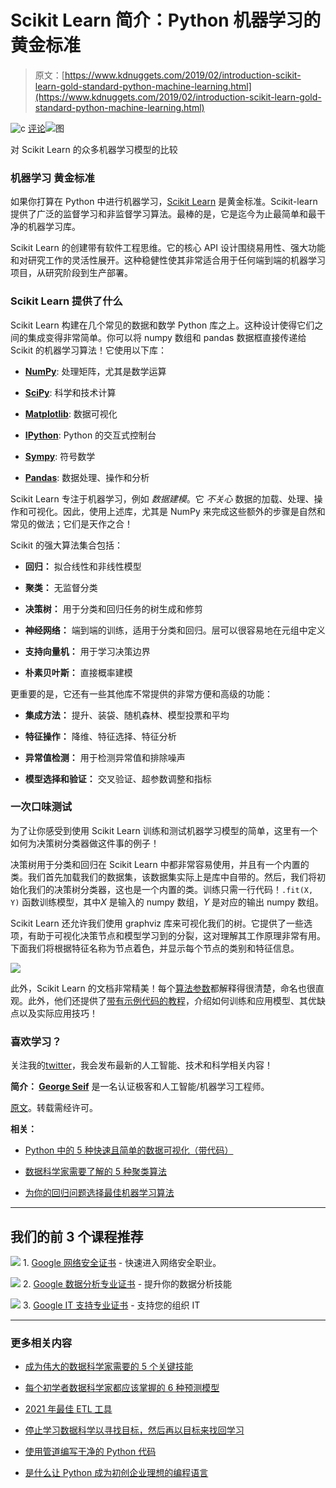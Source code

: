 # Scikit Learn 简介：Python 机器学习的黄金标准

> 原文：[https://www.kdnuggets.com/2019/02/introduction-scikit-learn-gold-standard-python-machine-learning.html](https://www.kdnuggets.com/2019/02/introduction-scikit-learn-gold-standard-python-machine-learning.html)

![c](../Images/3d9c022da2d331bb56691a9617b91b90.png) [评论](#comments)![图](../Images/b4c2ace28629c74c6bce82ecc2623ca6.png)

对 Scikit Learn 的众多机器学习模型的比较

### 机器学习 黄金标准

如果你打算在 Python 中进行机器学习，[Scikit Learn](https://scikit-learn.org/stable/index.html) 是黄金标准。Scikit-learn 提供了广泛的监督学习和非监督学习算法。最棒的是，它是迄今为止最简单和最干净的机器学习库。

Scikit Learn 的创建带有软件工程思维。它的核心 API 设计围绕易用性、强大功能和对研究工作的灵活性展开。这种稳健性使其非常适合用于任何端到端的机器学习项目，从研究阶段到生产部署。

### Scikit Learn 提供了什么

Scikit Learn 构建在几个常见的数据和数学 Python 库之上。这种设计使得它们之间的集成变得非常简单。你可以将 numpy 数组和 pandas 数据框直接传递给 Scikit 的机器学习算法！它使用以下库：

+   [**NumPy**](http://www.numpy.org/): 处理矩阵，尤其是数学运算

+   [**SciPy**](https://www.scipy.org/): 科学和技术计算

+   [**Matplotlib**](https://matplotlib.org/): 数据可视化

+   [**IPython**](https://ipython.org/): Python 的交互式控制台

+   [**Sympy**](https://www.sympy.org/en/index.html): 符号数学

+   [**Pandas**](https://pandas.pydata.org/): 数据处理、操作和分析

Scikit Learn 专注于机器学习，例如 *数据建模*。它 *不关心* 数据的加载、处理、操作和可视化。因此，使用上述库，尤其是 NumPy 来完成这些额外的步骤是自然和常见的做法；它们是天作之合！

Scikit 的强大算法集合包括：

+   **回归：** 拟合线性和非线性模型

+   **聚类：** 无监督分类

+   **决策树：** 用于分类和回归任务的树生成和修剪

+   **神经网络：** 端到端的训练，适用于分类和回归。层可以很容易地在元组中定义

+   **支持向量机：** 用于学习决策边界

+   **朴素贝叶斯：** 直接概率建模

更重要的是，它还有一些其他库不常提供的非常方便和高级的功能：

+   **集成方法：** 提升、装袋、随机森林、模型投票和平均

+   **特征操作：** 降维、特征选择、特征分析

+   **异常值检测：** 用于检测异常值和排除噪声

+   **模型选择和验证：** 交叉验证、超参数调整和指标

### 一次口味测试

为了让你感受到使用 Scikit Learn 训练和测试机器学习模型的简单，这里有一个如何为决策树分类器做这件事的例子！

决策树用于分类和回归在 Scikit Learn 中都非常容易使用，并且有一个内置的类。我们首先加载我们的数据集，该数据集实际上是库中自带的。然后，我们将初始化我们的决策树分类器，这也是一个内置的类。训练只需一行代码！`.fit(X, Y)` 函数训练模型，其中*X* 是输入的 numpy 数组，*Y* 是对应的输出 numpy 数组。

Scikit Learn 还允许我们使用 graphviz 库来可视化我们的树。它提供了一些选项，有助于可视化决策节点和模型学习到的分裂，这对理解其工作原理非常有用。下面我们将根据特征名称为节点着色，并显示每个节点的类别和特征信息。

![](../Images/ecaf20a53098ea1fa03240e432bd03e3.png)

此外，Scikit Learn 的文档非常精美！每个[算法参数](https://scikit-learn.org/stable/modules/generated/sklearn.tree.DecisionTreeClassifier.html#sklearn.tree.DecisionTreeClassifier)都解释得很清楚，命名也很直观。此外，他们还提供了[带有示例代码的教程](https://scikit-learn.org/stable/modules/tree.html)，介绍如何训练和应用模型、其优缺点以及实际应用技巧！

### 喜欢学习？

关注我的[twitter](https://twitter.com/GeorgeSeif94)，我会发布最新的人工智能、技术和科学相关内容！

**简介： [George Seif](https://towardsdatascience.com/@george.seif94)** 是一名认证极客和人工智能/机器学习工程师。

[原文](https://towardsdatascience.com/an-introduction-to-scikit-learn-the-gold-standard-of-python-machine-learning-e2b9238a98ab)。转载需经许可。

**相关：**

+   [Python 中的 5 种快速且简单的数据可视化（带代码）](/2018/07/5-quick-easy-data-visualizations-python-code.html)

+   [数据科学家需要了解的 5 种聚类算法](/2018/06/5-clustering-algorithms-data-scientists-need-know.html)

+   [为你的回归问题选择最佳机器学习算法](/2018/08/selecting-best-machine-learning-algorithm-regression-problem.html)

* * *

## 我们的前 3 个课程推荐

![](../Images/0244c01ba9267c002ef39d4907e0b8fb.png) 1\. [Google 网络安全证书](https://www.kdnuggets.com/google-cybersecurity) - 快速进入网络安全职业。

![](../Images/e225c49c3c91745821c8c0368bf04711.png) 2\. [Google 数据分析专业证书](https://www.kdnuggets.com/google-data-analytics) - 提升你的数据分析技能

![](../Images/0244c01ba9267c002ef39d4907e0b8fb.png) 3\. [Google IT 支持专业证书](https://www.kdnuggets.com/google-itsupport) - 支持您的组织 IT

* * *

### 更多相关内容

+   [成为伟大的数据科学家需要的 5 个关键技能](https://www.kdnuggets.com/2021/12/5-key-skills-needed-become-great-data-scientist.html)

+   [每个初学者数据科学家都应该掌握的 6 种预测模型](https://www.kdnuggets.com/2021/12/6-predictive-models-every-beginner-data-scientist-master.html)

+   [2021 年最佳 ETL 工具](https://www.kdnuggets.com/2021/12/mozart-best-etl-tools-2021.html)

+   [停止学习数据科学以寻找目标，然后再以目标来找回学习](https://www.kdnuggets.com/2021/12/stop-learning-data-science-find-purpose.html)

+   [使用管道编写干净的 Python 代码](https://www.kdnuggets.com/2021/12/write-clean-python-code-pipes.html)

+   [是什么让 Python 成为初创企业理想的编程语言](https://www.kdnuggets.com/2021/12/makes-python-ideal-programming-language-startups.html)
